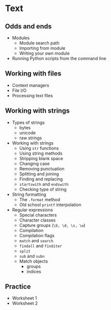 # Text

## Odds and ends

- Modules
  - Module search path
  - Importing from module
  - Writing your own module
- Running Python scripts from the command line

## Working with files

- Context managers
- File I/O
- Processing text files

## Working with strings

- Types of strings
  - bytes
  - unicode
  - raw strings
- Working with strings
  - Using `str` functions
  - Using string methods
  - Stripping blank space
  - Changing case
  - Removing punctuation
  - Splitting and joining
  - Finding and replacing
  - `startswith` and `endswith`
  - Checking type of string
- String formatting
  - The `.format` method
  - Old school `printf` interpolation
- Regular expressions
  - Special characters
  - Character classes
  - Capture groups (`\b, \d, \s, \w`)
  - Compilation
  - Compilation flags
  - `match` and `search`
  - `findall` and `finditer`
  - `split`
  - `sub` and `subn`
  - Match objects
    - groups
    - indices

## Practice

- Worksheet 1
- Worksheet 2
